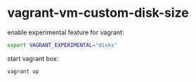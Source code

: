 # vagrant-vm-custom-disk-size

enable experimental feature for vagrant:
```bash
export VAGRANT_EXPERIMENTAL="disks"
```

start vagrant box:
```bash
vagrant up
```
